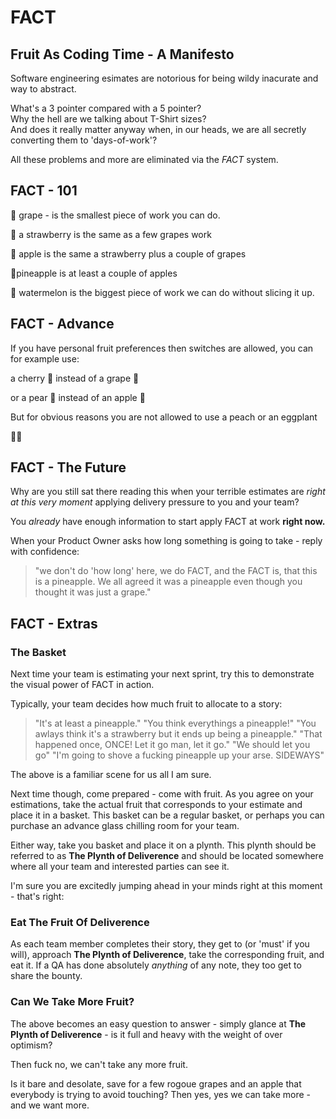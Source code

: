 # FACT

## Fruit As Coding Time - A Manifesto

Software engineering esimates are notorious for being wildy inacurate and way to abstract.  

What's a 3 pointer compared with a 5 pointer?  
Why the hell are we talking about T-Shirt sizes?  
And does it really matter anyway when, in our heads, we are all secretly converting them to 'days-of-work'?

All these problems and more are eliminated via the *FACT* system.

## FACT - 101

:grapes: grape - is the smallest piece of work you can do.

:strawberry: a strawberry is the same as a few grapes work

:apple: apple is the same a strawberry plus a couple of grapes

:pineapple:pineapple is at least a couple of apples

:watermelon: watermelon is the biggest piece of work we can do without slicing it up.

## FACT - Advance

If you have personal fruit preferences then switches are allowed, you can for example use:

a cherry :cherries: instead of a grape :grapes:

or a pear :pear: instead of an apple :apple:

But for obvious reasons you are not allowed to use a peach or an eggplant

:peach::eggplant:

## FACT - The Future

Why are you still sat there reading this when your terrible estimates are _right at this very moment_ applying delivery pressure to you and your team?  

You _already_ have enough information to start apply FACT at work **right now.**

When your Product Owner asks how long something is going to take - reply with confidence:

> "we don't do 'how long' here, we do FACT, and the FACT is, that this is a pineapple. 
> We all agreed it was a pineapple even though you thought it was just a grape."

## FACT - Extras

### The Basket

Next time your team is estimating your next sprint, try this to demonstrate the visual power of FACT in action.

Typically, your team decides how much fruit to allocate to a story:

> "It's at least a pineapple."
> "You think everythings a pineapple!"
> "You awlays think it's a strawberry but it ends up being a pineapple."
> "That happened once, ONCE!  Let it go man, let it go."
> "We should let you go"
> "I'm going to shove a fucking pineapple up your arse. SIDEWAYS"

The above is a familiar scene for us all I am sure.  

Next time though, come prepared - come with fruit.  As you agree on your estimations, take the actual fruit that corresponds to your estimate and place it in a basket.  This basket can be a regular basket, or perhaps you can purchase an advance glass chilling room for your team.  

Either way, take you basket and place it on a plynth. This plynth should be referred to as **The Plynth of Deliverence** and should be located somewhere where all your team and interested parties can see it.

I'm sure you are excitedly jumping ahead in your minds right at this moment - that's right:

### Eat The Fruit Of Deliverence

As each team member completes their story, they get to (or 'must' if you will), approach **The Plynth of Deliverence**, take the corresponding fruit, and eat it.  If a QA has done absolutely _anything_ of any note, they too get to share the bounty.

### Can We Take More Fruit?

The above becomes an easy question to answer - simply glance at **The Plynth of Deliverence** - is it full and heavy with the weight of over optimism?  

Then fuck no, we can't take any more fruit. 

Is it bare and desolate, save for a few rogoue grapes and an apple that everybody is trying to avoid touching?  Then yes, yes we can take more - and we want more.




